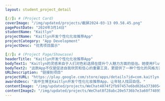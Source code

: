 ```yaml
---
layout: student_project_detail

[//]: # (Project Card)
coverImage: "/img/updated/projects/截屏2024-03-13 09.58.45.png"
pagePostDate: "2024年3月14日"
studentName: "Kaitlyn"
projectName: "Kaitlyn开发个性化化妆推荐App"
projectCategory: "App Development"
projectDesc: "优秀项目展示"

[//]: # (Project Page/Showcase)
headerTitle: "Kaitlyn开发个性化化妆推荐App"
bodyText1: "Kaitlyn的灵感来自于人们对色彩选择在提升个人魅力方面的低估。她使用Flutter来打造友好的用户界面，Python进行后端开发，并结合机器学习算法准确分析皮肤色调和色彩基调。"
bodyText2: "这款App不仅是促进自我欣赏和信心的重要工具，更提供了一种个性化的风格方法，鼓励自我表达和接受，对任何希望通过有根据的色彩选择来提高自尊的人来说，都是宝贵的补充。"
URLDescription: "链接到项目"
projectURL: "https://play.google.com/store/apps/details?id=com.kaitlyn.tone_analyzer"
awardsDesc: "高中生博主Kaitlyn开发个性化化妆推荐App，让年轻人找回自信。"
contentImage: "/img/updated/projects/WeChat4074f2fb97457e6bd026a3738054f6fc.jpg"
contentImage2: "/img/updated/projects/WeChat8f28abc20e5736b7e3a60f7489510116.jpg"
---
```

